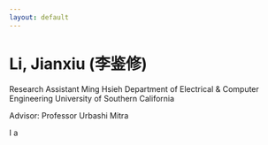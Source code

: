 ```yaml
---
layout: default
---
```


# Li, Jianxiu (李鉴修)

Research Assistant
Ming Hsieh Department of Electrical & Computer Engineering
University of Southern California

Advisor: Professor Urbashi Mitra

I a 
